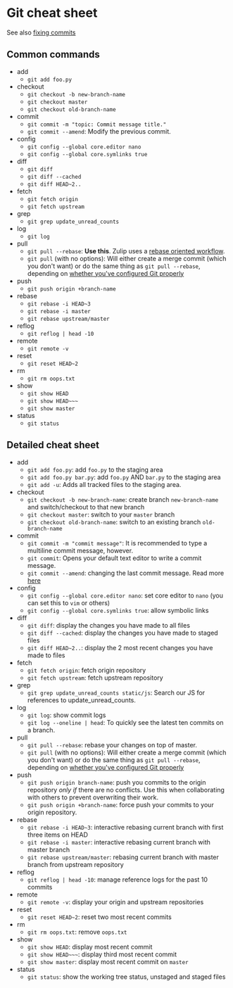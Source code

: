 # Git cheat sheet

See also [fixing commits][fix-commit]

## Common commands

- add
    - `git add foo.py`
- checkout
    - `git checkout -b new-branch-name`
    - `git checkout master`
    - `git checkout old-branch-name`
- commit
    - `git commit -m "topic: Commit message title."`
    - `git commit --amend`: Modify the previous commit.
- config
    - `git config --global core.editor nano`
    - `git config --global core.symlinks true`
- diff
    - `git diff`
    - `git diff --cached`
    - `git diff HEAD~2..`
- fetch
    - `git fetch origin`
    - `git fetch upstream`
- grep
    - `git grep update_unread_counts`
- log
    - `git log`
- pull
    - `git pull --rebase`: **Use this**. Zulip uses a [rebase oriented workflow][git-overview].
    - `git pull` (with no options): Will either create a merge commit
      (which you don't want) or do the same thing as `git pull --rebase`,
      depending on [whether you've configured Git properly][git-config-clone]
- push
    - `git push origin +branch-name`
- rebase
    - `git rebase -i HEAD~3`
    - `git rebase -i master`
    - `git rebase upstream/master`
- reflog
    - `git reflog | head -10`
- remote
    - `git remote -v`
- reset
    - `git reset HEAD~2`
- rm
    - `git rm oops.txt`
- show
    - `git show HEAD`
    - `git show HEAD~~~`
    - `git show master`
- status
    - `git status`

## Detailed cheat sheet

- add
    - `git add foo.py`: add `foo.py` to the staging area
    - `git add foo.py bar.py`: add `foo.py` AND `bar.py` to the staging area
    - `git add -u`: Adds all tracked files to the staging area.
- checkout
    - `git checkout -b new-branch-name`: create branch `new-branch-name` and switch/checkout to that new branch
    - `git checkout master`: switch to your `master` branch
    - `git checkout old-branch-name`: switch to an existing branch `old-branch-name`
- commit
    - `git commit -m "commit message"`: It is recommended to type a
       multiline commit message, however.
    - `git commit`: Opens your default text editor to write a commit message.
    - `git commit --amend`: changing the last commit message. Read more [here][fix-commit]
- config
    - `git config --global core.editor nano`: set core editor to `nano` (you can set this to `vim` or others)
    - `git config --global core.symlinks true`: allow symbolic links
- diff
    - `git diff`: display the changes you have made to all files
    - `git diff --cached`: display the changes you have made to staged files
    - `git diff HEAD~2..`: display the 2 most recent changes you have made to files
- fetch
    - `git fetch origin`: fetch origin repository
    - `git fetch upstream`: fetch upstream repository
- grep
    - `git grep update_unread_counts static/js`: Search our JS for references to update_unread_counts.
- log
    - `git log`: show commit logs
    - `git log --oneline | head`: To quickly see the latest ten commits on a branch.
- pull
    - `git pull --rebase`: rebase your changes on top of master.
    - `git pull` (with no options): Will either create a merge commit
      (which you don't want) or do the same thing as `git pull --rebase`,
      depending on [whether you've configured Git properly][git-config-clone]
- push
    - `git push origin branch-name`: push you commits to the origin repository *only if* there are no conflicts.
      Use this when collaborating with others to prevent overwriting their work.
    - `git push origin +branch-name`: force push your commits to your origin repository.
- rebase
    - `git rebase -i HEAD~3`: interactive rebasing current branch with first three items on HEAD
    - `git rebase -i master`: interactive rebasing current branch with master branch
    - `git rebase upstream/master`: rebasing current branch with master branch from upstream repository
- reflog
    - `git reflog | head -10`: manage reference logs for the past 10 commits
- remote
    - `git remote -v`: display your origin and upstream repositories
- reset
    - `git reset HEAD~2`: reset two most recent commits
- rm
    - `git rm oops.txt`: remove `oops.txt`
- show
    - `git show HEAD`: display most recent commit
    - `git show HEAD~~~`: display third most recent commit
    - `git show master`: display most recent commit on `master`
- status
    - `git status`: show the working tree status, unstaged and staged files

[fix-commit]: fixing-commits.md
[git-config-clone]: cloning.html#step-1b-clone-to-your-machine
[git-overview]: ./overview.md
